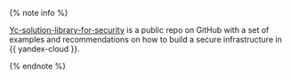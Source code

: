 {% note info %}

[Yc-solution-library-for-security](https://github.com/yandex-cloud/yc-solution-library-for-security) is a public repo on GitHub with a set of examples and recommendations on how to build a secure infrastructure in {{ yandex-cloud }}.

{% endnote %}